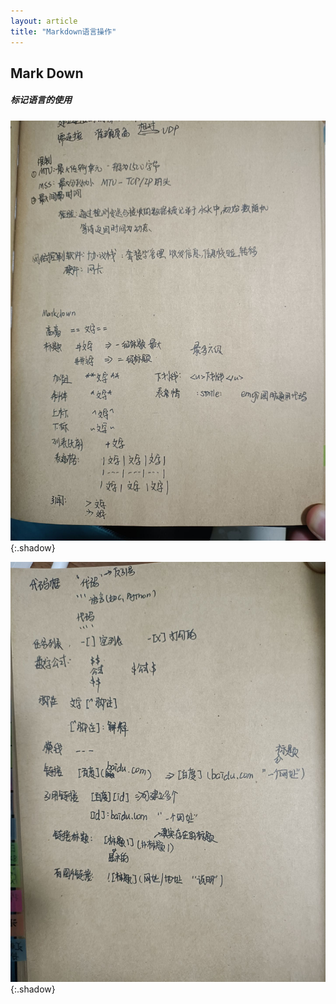 ```yaml
---
layout: article
title: "Markdown语言操作"
---
```


## Mark Down

##### 标记语言的使用

![Image](..\myimages\1.jpg){:.shadow}

![Image](..\myimages\2.jpg){:.shadow}




